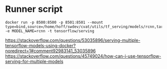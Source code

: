 # Runner script

```
docker run -p 8500:8500 -p 8501:8501 --mount type=bind,source=/home/hoff/swdev/cvat/utils/tf_serving/models/rcnn,target=/models/rcnn -e MODEL_NAME=rcnn -t tensorflow/serving
```

https://stackoverflow.com/questions/53035896/serving-multiple-tensorflow-models-using-docker?noredirect=1#comment92983141_53035896
https://stackoverflow.com/questions/45749024/how-can-i-use-tensorflow-serving-for-multiple-models
